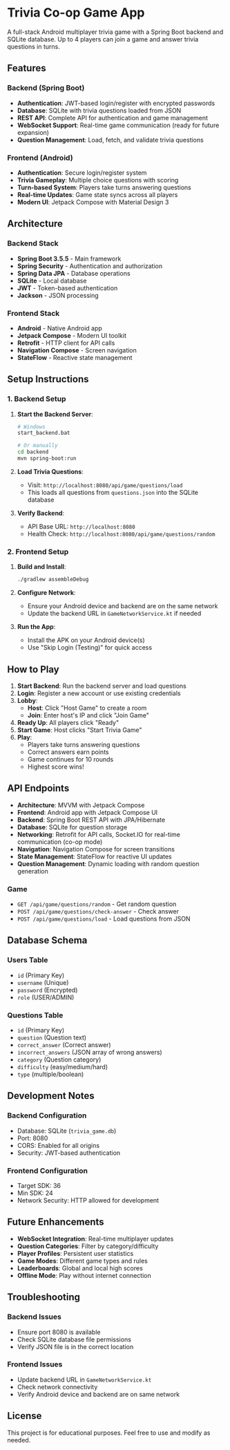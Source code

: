 # Trivia Co-op Game App

A full-stack Android multiplayer trivia game with a Spring Boot backend and SQLite database. Up to 4 players can join a game and answer trivia questions in turns.

## Features

### Backend (Spring Boot)
- **Authentication**: JWT-based login/register with encrypted passwords
- **Database**: SQLite with trivia questions loaded from JSON
- **REST API**: Complete API for authentication and game management
- **WebSocket Support**: Real-time game communication (ready for future expansion)
- **Question Management**: Load, fetch, and validate trivia questions

### Frontend (Android)
- **Authentication**: Secure login/register system
- **Trivia Gameplay**: Multiple choice questions with scoring
- **Turn-based System**: Players take turns answering questions
- **Real-time Updates**: Game state syncs across all players
- **Modern UI**: Jetpack Compose with Material Design 3

## Architecture

### Backend Stack
- **Spring Boot 3.5.5** - Main framework
- **Spring Security** - Authentication and authorization
- **Spring Data JPA** - Database operations
- **SQLite** - Local database
- **JWT** - Token-based authentication
- **Jackson** - JSON processing

### Frontend Stack
- **Android** - Native Android app
- **Jetpack Compose** - Modern UI toolkit
- **Retrofit** - HTTP client for API calls
- **Navigation Compose** - Screen navigation
- **StateFlow** - Reactive state management

## Setup Instructions

### 1. Backend Setup

1. **Start the Backend Server**:
   ```bash
   # Windows
   start_backend.bat
   
   # Or manually
   cd backend
   mvn spring-boot:run
   ```

2. **Load Trivia Questions**:
   - Visit: `http://localhost:8080/api/game/questions/load`
   - This loads all questions from `questions.json` into the SQLite database

3. **Verify Backend**:
   - API Base URL: `http://localhost:8080`
   - Health Check: `http://localhost:8080/api/game/questions/random`

### 2. Frontend Setup

1. **Build and Install**:
   ```bash
   ./gradlew assembleDebug
   ```

2. **Configure Network**:
   - Ensure your Android device and backend are on the same network
   - Update the backend URL in `GameNetworkService.kt` if needed

3. **Run the App**:
   - Install the APK on your Android device(s)
   - Use "Skip Login (Testing)" for quick access

## How to Play

1. **Start Backend**: Run the backend server and load questions
2. **Login**: Register a new account or use existing credentials
3. **Lobby**: 
   - **Host**: Click "Host Game" to create a room
   - **Join**: Enter host's IP and click "Join Game"
4. **Ready Up**: All players click "Ready"
5. **Start Game**: Host clicks "Start Trivia Game"
6. **Play**: 
   - Players take turns answering questions
   - Correct answers earn points
   - Game continues for 10 rounds
   - Highest score wins!

## API Endpoints

- **Architecture**: MVVM with Jetpack Compose
- **Frontend**: Android app with Jetpack Compose UI
- **Backend**: Spring Boot REST API with JPA/Hibernate
- **Database**: SQLite for question storage
- **Networking**: Retrofit for API calls, Socket.IO for real-time communication (co-op mode)
- **Navigation**: Navigation Compose for screen transitions
- **State Management**: StateFlow for reactive UI updates
- **Question Management**: Dynamic loading with random question generation

### Game
- `GET /api/game/questions/random` - Get random question
- `POST /api/game/questions/check-answer` - Check answer
- `POST /api/game/questions/load` - Load questions from JSON

## Database Schema

### Users Table
- `id` (Primary Key)
- `username` (Unique)
- `password` (Encrypted)
- `role` (USER/ADMIN)

### Questions Table
- `id` (Primary Key)
- `question` (Question text)
- `correct_answer` (Correct answer)
- `incorrect_answers` (JSON array of wrong answers)
- `category` (Question category)
- `difficulty` (easy/medium/hard)
- `type` (multiple/boolean)

## Development Notes

### Backend Configuration
- Database: SQLite (`trivia_game.db`)
- Port: 8080
- CORS: Enabled for all origins
- Security: JWT-based authentication

### Frontend Configuration
- Target SDK: 36
- Min SDK: 24
- Network Security: HTTP allowed for development

## Future Enhancements

- **WebSocket Integration**: Real-time multiplayer updates
- **Question Categories**: Filter by category/difficulty
- **Player Profiles**: Persistent user statistics
- **Game Modes**: Different game types and rules
- **Leaderboards**: Global and local high scores
- **Offline Mode**: Play without internet connection

## Troubleshooting

### Backend Issues
- Ensure port 8080 is available
- Check SQLite database file permissions
- Verify JSON file is in the correct location

### Frontend Issues
- Update backend URL in `GameNetworkService.kt`
- Check network connectivity
- Verify Android device and backend are on same network

## License

This project is for educational purposes. Feel free to use and modify as needed.
